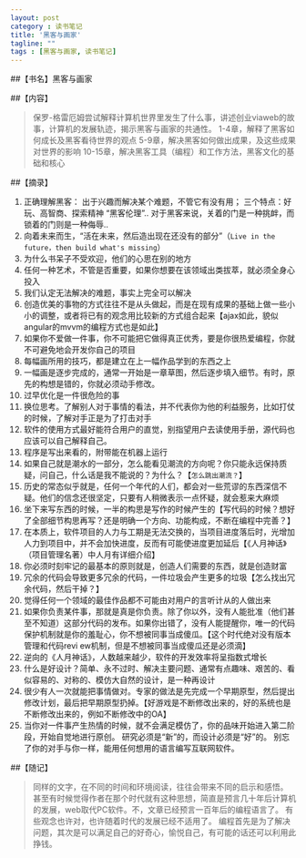 ```yaml
---
layout: post
category : 读书笔记
title: '黑客与画家'
tagline: ""
tags : [黑客与画家, 读书笔记]
---
```


##【书名】黑客与画家

##【内容】

> 保罗-格雷厄姆尝试解释计算机世界里发生了什么事，讲述创业viaweb的故事，计算机的发展轨迹，揭示黑客与画家的共通性。
> 1-4章，解释了黑客如何成长及黑客看待世界的观点
> 5-9章，解决黑客如何做出成果，及这些成果对世界的影响
> 10-15章，解决黑客工具（编程）和工作方法，黑客文化的基础和核心

<!--break-->

##【摘录】

1. 正确理解黑客：
出于兴趣而解决某个难题，不管它有没有用；
三个特点：好玩、高智商、探索精神
“黑客伦理”..
对于黑客来说，关着的门是一种挑衅，而锁着的门则是一种侮辱..
2. 向着未来而生，“活在未来，然后造出现在还没有的部分”（`Live in the future，then build what's missing`）
3. 为什么书呆子不受欢迎，他们的心思在别的地方
4. 任何一种艺术，不管是否重要，如果你想要在该领域出类拔萃，就必须全身心投入
5. 我们认定无法解决的难题，事实上完全可以解决
6. 创造优美的事物的方式往往不是从头做起，而是在现有成果的基础上做一些小小的调整，或者将已有的观念用比较新的方式组合起来【ajax如此，貌似angular的mvvm的编程方式也是如此】
7. 如果你不爱做一件事，你不可能把它做得真正优秀，要是你很热爱编程，你就不可避免地会开发你自己的项目
8. 每幅画所用的技巧，都是建立在上一幅作品学到的东西之上
9. 一幅画是逐步完成的，通常一开始是一章草图，然后逐步填入细节。有时，原先的构想是错的，你就必须动手修改。
10. 过早优化是一件很危险的事
11. 换位思考。了解别人对于事情的看法，并不代表你为他的利益服务，比如打仗的时候，了解对手正是为了打击对手
12. 软件的使用方式最好能符合用户的直觉，别指望用户去读使用手册，源代码也应该可以自己解释自己。
13. 程序是写出来看的，附带能在机器上运行
14. 如果自己就是潮水的一部分，怎么能看见潮流的方向呢？你只能永远保持质疑，问自己，什么话是我不能说的？为什么？【`怎么跳出潮流？`】
15. 历史的常态似乎就是，任何一个年代的人们，都会对一些荒谬的东西深信不疑。他们的信念还很坚定，只要有人稍微表示一点怀疑，就会惹来大麻烦
16. 坐下来写东西的时候，一半的构思是写作的时候产生的【写代码的时候？想好了全部细节构思再写？还是明确一个方向、功能构成，不断在编程中完善？】
17. 在本质上，软件项目的人力与工期是无法交换的，当项目进度落后时，光增加人力到项目中，并不会加快进度，反而有可能使进度更加延后【《人月神话》（项目管理名著）中人月有详细介绍】
18. 你必须时刻牢记的最基本的原则就是，创造人们需要的东西，就是创造财富
19. 冗余的代码会导致更多冗余的代码，一件垃圾会产生更多的垃圾【怎么找出冗余代码，然后干掉？】
20. 觉得任何一个领域的最佳作品都不可能由对用户的言听计从的人做出来
21. 如果你负责某件事，那就是真是你负责。除了你以外，没有人能批准（他们甚至不知道）这部分代码的发布。如果你出错了，没有人能提醒你，唯一的代码保护机制就是你的羞耻心，你不想被同事当成傻瓜。【这个时代绝对没有版本管理和代码revi	ew机制，但是不想被同事当成傻瓜还是必须滴】
22. 逆向的《人月神话》，人数越来越少，软件的开发效率将呈指数式增长
23. 什么是好设计？简单、永不过时、解决主要问题、通常有点趣味、艰苦的、看似容易的、对称的、模仿大自然的设计，是一种再设计
24. 很少有人一次就能把事情做对。专家的做法是先完成一个早期原型，然后提出修改计划，最后把早期原型扔掉。【好游戏是不断修改出来的，好的系统也是不断修改出来的，例如不断修改中的OA】
25. 当你对一件事产生热情的时候，就不会满足模仿了，你的品味开始进入第二阶段，开始自觉地进行原创。
研究必须是“新”的，而设计必须是“好”的。
别忘了你的对手与你一样，能用任何想用的语言编写互联网软件。

##【随记】

> 同样的文字，在不同的时间和环境阅读，往往会带来不同的启示和感悟。
> 甚至有时候觉得作者在那个时代就有这种思想，简直是预言几十年后计算机的发展，web取代PC软件。不，文章已经预言一百年后的编程语言了。
有些观念也许对，也许随着时代的发展已经不适用了。
> 编程首先是为了解决问题，其次是可以满足自己的好奇心，愉悦自己，有可能的话还可以利用此挣钱。
